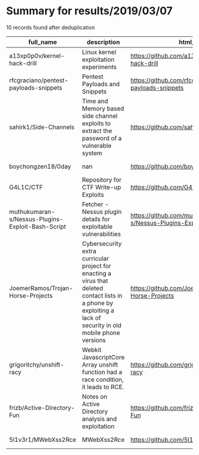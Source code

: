 
# Summary for results/2019/03/07
    
10 records found after deduplication

| full_name | description | html_url | matched_list | matched_count | pushed_at | size | stargazers_count | language | forks_count |
|---------------------------------------------------|-----------------------------------------------------------------------------------------------------------------------------------------------------------------|----------------------------------------------------------------------|----------------|-----------------|---------------------------|--------|--------------------|------------|---------------|
| a13xp0p0v/kernel-hack-drill | Linux kernel exploitation experiments | https://github.com/a13xp0p0v/kernel-hack-drill | ['exploit'] | 1 | 2019-03-07 18:59:37+00:00 | 13 | 155 | C | 31 |
| rfcgraciano/pentest-payloads-snippets | Pentest Payloads and Snippets | https://github.com/rfcgraciano/pentest-payloads-snippets | ['exploit'] | 1 | 2019-03-07 18:36:09+00:00 | 5 | 2 | | 1 |
| sahirk1/Side-Channels | Time and Memory based side channel exploits to extract the password of a vulnerable system | https://github.com/sahirk1/Side-Channels | ['exploit'] | 1 | 2019-03-07 20:34:01+00:00 | 11 | 0 | C | 0 |
| boychongzen18/0day | nan | https://github.com/boychongzen18/0day | ['0day'] | 1 | 2019-03-07 18:30:11+00:00 | 404 | 2 | Perl | 4 |
| G4L1C/CTF | Repository for CTF Write-up Exploits | https://github.com/G4L1C/CTF | ['exploit'] | 1 | 2019-03-07 18:35:40+00:00 | 3 | 0 | PHP | 0 |
| muthukumaran-s/Nessus-Plugins-Exploit-Bash-Script | Fetcher - Nessus plugin details for exploitable vulnerabilities | https://github.com/muthukumaran-s/Nessus-Plugins-Exploit-Bash-Script | ['exploit'] | 1 | 2019-03-07 13:40:00+00:00 | 1 | 0 | Shell | 1 |
| JoemerRamos/Trojan-Horse-Projects | Cybersecurity extra curricular project for enacting a virus that deleted contact lists in a phone by exploiting a lack of security in old mobile phone versions | https://github.com/JoemerRamos/Trojan-Horse-Projects | ['exploit'] | 1 | 2019-03-07 02:52:19+00:00 | 18245 | 0 | Java | 0 |
| grigoritchy/unshift-racy | Webkit JavascriptCore Array unshift function had a race condition, it leads to RCE. | https://github.com/grigoritchy/unshift-racy | ['rce'] | 1 | 2019-03-07 16:35:19+00:00 | 4 | 36 | JavaScript | 12 |
| frizb/Active-Directory-Fun | Notes on Active Directory analysis and exploitation | https://github.com/frizb/Active-Directory-Fun | ['exploit'] | 1 | 2019-03-07 23:27:16+00:00 | 2 | 7 | | 0 |
| 5l1v3r1/MWebXss2Rce | MWebXss2Rce | https://github.com/5l1v3r1/MWebXss2Rce | ['rce'] | 1 | 2019-03-07 04:58:55+00:00 | 790 | 0 | | 0 |
